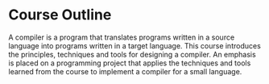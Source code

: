 # Course Outline
A compiler is a program that translates programs written in a source language into programs written in a target language. This course introduces the principles, techniques and tools for designing a compiler. An emphasis is placed on a programming project that applies the techniques and tools learned from the course to implement a compiler for a small language.
